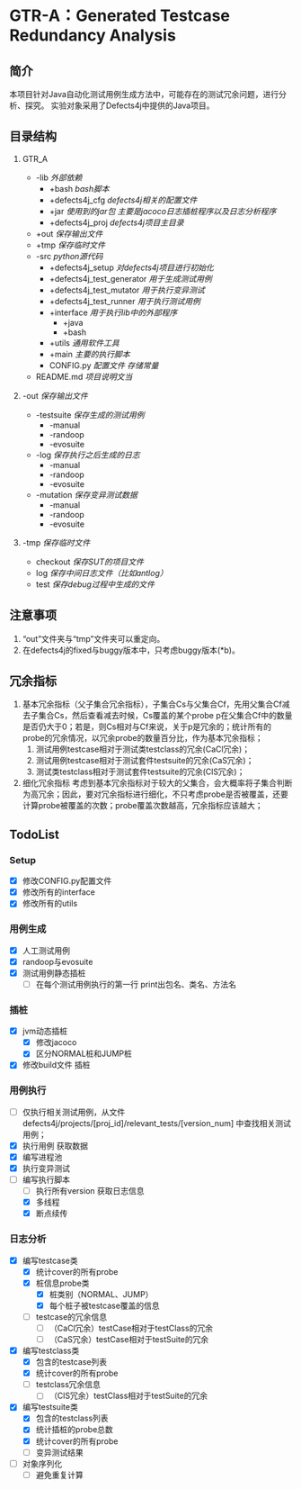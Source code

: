 # GTR-A：Generated Testcase Redundancy Analysis
## 简介
本项目针对Java自动化测试用例生成方法中，可能存在的测试冗余问题，进行分析、探究。
实验对象采用了Defects4j中提供的Java项目。
## 目录结构
1. GTR_A
    - -lib *外部依赖*
        - +bash *bash脚本*
        - +defects4j_cfg *defects4j相关的配置文件*
        - +jar *使用到的jar包 主要是jacoco日志插桩程序以及日志分析程序*
        - +defects4j_proj *defects4j项目主目录*
    - +out *保存输出文件*
    - +tmp *保存临时文件*
    - -src *python源代码*
        - +defects4j_setup *对defects4j项目进行初始化*
        - +defects4j_test_generator *用于生成测试用例*
        - +defects4j_test_mutator *用于执行变异测试*
        - +defects4j_test_runner *用于执行测试用例*
        - +interface *用于执行lib中的外部程序*
            - +java
            - +bash
        - +utils *通用软件工具*
        - +main *主要的执行脚本*
        - CONFIG.py *配置文件 存储常量*
    - README.md *项目说明文当*
    
2. -out *保存输出文件*
    - -testsuite *保存生成的测试用例*
        - -manual
        - -randoop
        - -evosuite
    - -log *保存执行之后生成的日志*
        - -manual
        - -randoop
        - -evosuite
    - -mutation *保存变异测试数据*
        - -manual
        - -randoop
        - -evosuite
    
3. -tmp *保存临时文件*
    - checkout *保存SUT的项目文件*
    - log *保存中间日志文件（比如antlog）*
    - test *保存debug过程中生成的文件*
## 注意事项
1. “out”文件夹与“tmp”文件夹可以重定向。
2. 在defects4j的fixed与buggy版本中，只考虑buggy版本(*b)。

## 冗余指标

1. 基本冗余指标（父子集合冗余指标），子集合Cs与父集合Cf，先用父集合Cf减去子集合Cs，然后查看减去时候，Cs覆盖的某个probe p在父集合Cf中的数量是否仍大于0；若是，则Cs相对与Cf来说，关于p是冗余的；统计所有的probe的冗余情况，以冗余probe的数量百分比，作为基本冗余指标；
   1. 测试用例testcase相对于测试类testclass的冗余(CaCl冗余)；
   2. 测试用例testcase相对于测试套件testsuite的冗余(CaS冗余)；
   3. 测试类testclass相对于测试套件testsuite的冗余(ClS冗余)；
2. 细化冗余指标 考虑到基本冗余指标对于较大的父集合，会大概率将子集合判断为高冗余；因此，要对冗余指标进行细化，不只考虑probe是否被覆盖，还要计算probe被覆盖的次数；probe覆盖次数越高，冗余指标应该越大；

## TodoList
### Setup
- [x] 修改CONFIG.py配置文件
- [x] 修改所有的interface
- [x] 修改所有的utils
### 用例生成
- [x] 人工测试用例
- [x] randoop与evosuite
- [x] 测试用例静态插桩
  - [ ] 在每个测试用例执行的第一行 print出包名、类名、方法名
### 插桩
- [x] jvm动态插桩
    - [x] 修改jacoco
    - [x] 区分NORMAL桩和JUMP桩
- [x] 修改build文件 插桩
### 用例执行
- [ ] 仅执行相关测试用例，从文件defects4j/projects/[proj_id]/relevant_tests/[version_num] 中查找相关测试用例；
- [x] 执行用例 获取数据
- [x] 编写进程池
- [x] 执行变异测试
- [ ] 编写执行脚本
    - [ ] 执行所有version 获取日志信息
    - [x] 多线程
    - [x] 断点续传

### 日志分析

- [x] 编写testcase类
  - [x] 统计cover的所有probe
  - [x] 桩信息probe类
    - [x] 桩类别（NORMAL、JUMP）
    - [x] 每个桩子被testcase覆盖的信息
  - [ ] testcase的冗余信息
    - [ ] （CaCl冗余）testCase相对于testClass的冗余
    - [ ] （CaS冗余）testCase相对于testSuite的冗余
- [x] 编写testclass类
  - [x] 包含的testcase列表
  - [x] 统计cover的所有probe
  - [ ] testclass冗余信息
    - [ ] （ClS冗余）testClass相对于testSuite的冗余
- [x] 编写testsuite类
  - [x] 包含的testclass列表
  - [x] 统计插桩的probe总数
  - [x] 统计cover的所有probe
  - [ ] 变异测试结果
- [ ] 对象序列化
  - [ ] 避免重复计算